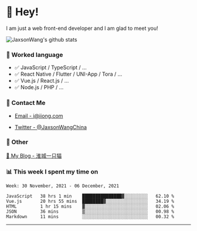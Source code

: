 # 👋 Hey!

I am just a web front-end developer and I am glad to meet you!

![JaxsonWang's github stats](https://github-readme-stats.vercel.app/api?username=JaxsonWang&&show_icons=true&&title_color=1abc9c&&icon_color=1abc9c)


### 📝 Worked language

- ✅ JavaScript / TypeScript / ...
- ✅ React Native / Flutter / UNI-App / Tora / ...
- ✅ Vue.js / React.js / ...
- ✅ Node.js / PHP / ...

### 📮 Contact Me

- [Email - i@iiong.com](mailto:i@iiong.com)

- [Twitter - @JaxsonWangChina](https://twitter.com/JaxsonWangChina)

### 🤪 Other

[📌 My Blog - 淮城一只猫](https://iiong.com)

### 📊 This week I spent my time on

<!--START_SECTION:waka-->
```text
Week: 30 November, 2021 - 06 December, 2021

JavaScript   38 hrs 1 min    ███████████████▓░░░░░░░░░   62.10 % 
Vue.js       20 hrs 55 mins  ████████▓░░░░░░░░░░░░░░░░   34.19 % 
HTML         1 hr 15 mins    ▓░░░░░░░░░░░░░░░░░░░░░░░░   02.06 % 
JSON         36 mins         ▒░░░░░░░░░░░░░░░░░░░░░░░░   00.98 % 
Markdown     11 mins         ░░░░░░░░░░░░░░░░░░░░░░░░░   00.32 % 
```
<!--END_SECTION:waka-->

---
